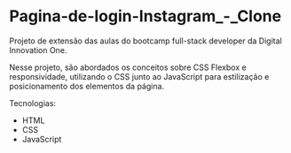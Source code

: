 # Pagina-de-login-Instagram_-_Clone
Projeto de extensão das aulas do bootcamp full-stack developer da Digital Innovation One.

Nesse projeto, são abordados os conceitos sobre CSS Flexbox e responsividade, utilizando o CSS junto ao JavaScript para estilização e posicionamento dos elementos da página.

Tecnologias:

 - HTML
 - CSS
 - JavaScript
